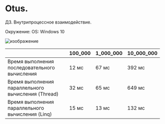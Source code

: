 # Otus. 
ДЗ. Внутрипроцессное взаимодействие.

Окружение: 
OS: Windows 10

![изображение](https://github.com/dev-evgenii/ParallelAndThread/assets/158760728/a84602c3-6bd2-4d40-a5ff-fbc842780fb3)

|  | 100_000 |1_000_000 |10_000_000 |
| ------------- | ------------- |------------- |------------- |
| Время выполнения последовательного вычисления  | 12 мс  | 67 мс  | 392 мс  |
| Время выполнения параллельного вычисления (Thread) | 32 мс  | 65 мс | 649 мс |
| Время выполнения параллельного вычисления (Linq) | 15 мс  | 13 мс  | 132 мс  |

